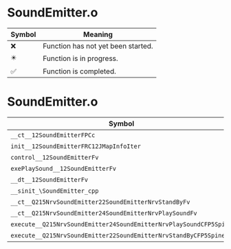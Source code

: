 # SoundEmitter.o
| Symbol | Meaning 
| ------------- | ------------- 
| :x: | Function has not yet been started. 
| :eight_pointed_black_star: | Function is in progress. 
| :white_check_mark: | Function is completed. 


# SoundEmitter.o
| Symbol | Decompiled? |
| ------------- | ------------- |
| `__ct__12SoundEmitterFPCc` | :x: |
| `init__12SoundEmitterFRC12JMapInfoIter` | :x: |
| `control__12SoundEmitterFv` | :x: |
| `exePlaySound__12SoundEmitterFv` | :x: |
| `__dt__12SoundEmitterFv` | :x: |
| `__sinit_\SoundEmitter_cpp` | :x: |
| `__ct__Q215NrvSoundEmitter22SoundEmitterNrvStandByFv` | :x: |
| `__ct__Q215NrvSoundEmitter24SoundEmitterNrvPlaySoundFv` | :x: |
| `execute__Q215NrvSoundEmitter24SoundEmitterNrvPlaySoundCFP5Spine` | :x: |
| `execute__Q215NrvSoundEmitter22SoundEmitterNrvStandByCFP5Spine` | :x: |
